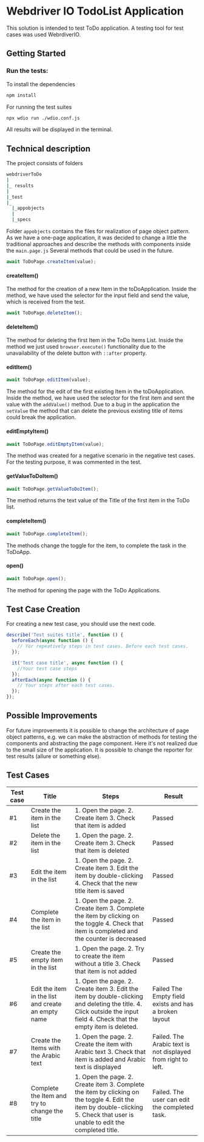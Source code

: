 # Webdriver IO TodoList Application

This solution is intended to test ToDo application. A testing tool for test cases was used WebrdiverIO.

## Getting Started

### Run the tests:

To install the dependencies

```bash
npm install
```

For running the test suites

```bash
npx wdio run ./wdio.conf.js
```

All results will be displayed in the terminal.

## Technical description

The project consists of folders

```bash
webdriverToDo
|
|_ results
|
|_test
|_
  |_appobjects
  |
  |_specs
```

Folder ```appobjects``` contains the files for realization of page object pattern. As we have a one-page application, it
was decided to change a little the traditional approaches and describe the methods with components inside
the ```main.page.js```
Several methods that could be used in the future.

```js
await ToDoPage.createItem(value);
```

#### createItem()

The method for the creation of a new Item in the toDoApplication. Inside the method, we have used the selector for the input field
and send the value, which is received from the test.

```js
await ToDoPage.deleteItem();
```

#### deleteItem()

The method for deleting the first Item in the ToDo Items List. Inside the method we just used ```browser.execute()```
functionality due to the unavailability of the delete button with ```::after``` property.

#### editItem()

```js
await ToDoPage.editItem(value);
```

The method for the edit of the first existing Item in the toDoApplication. Inside the method, we have used the selector for
the first item and sent the value with the ```addValue()``` method. Due to a bug in the application the ```setValue```
the method that can delete the previous existing title of items could break the application.

#### editEmptyItem()

```js
await ToDoPage.editEmptyItem(value);
```

The method was created for a negative scenario in the negative test cases. For the testing purpose, it was commented in the test.

#### getValueToDoItem()

```js
await ToDoPage.getValueToDoItem();
```

The method returns the text value of the Title of the first item in the ToDo list.

#### completeItem()

```js
await ToDoPage.completeItem();
```

The methods change the toggle for the item, to complete the task in the ToDoApp.

#### open()

```js
await ToDoPage.open();
```

The method for opening the page with the ToDo Applications.

## Test Case Creation

For creating a new test case, you should use the next code.

```js
describe('Test suites title', function () {
  beforeEach(async function () {
    // Yor repeatively steps in test cases. Before each test cases.
  });

  it('Test case title', async function () {
    //Your test case steps 
  });
  afterEach(async function () {
    // Your steps after each test cases.
  });
});
```

## Possible Improvements

For future improvements it is possible to change the architecture of page object patterns, e.g. we can make the
abstraction of methods for testing the components and abstracting the page component. Here it's not realized due to the small
size of the application. It is possible to change the reporter for test results (allure or something else).

## Test Cases

Test case | Title | Steps | Result |
--- | --- | --- | --- |
#1 | Create the item in the list | 1. Open the page. 2. Create item 3. Check that item is added | Passed
#2 | Delete the item in the list | 1. Open the page. 2. Create item 3. Check that item is deleted | Passed |
#3 | Edit the item in the list | 1. Open the page. 2. Create item 3. Edit the item by double-clicking 4. Check that the new title item is saved| Passed |
#4 | Complete the item in the list | 1. Open the page. 2. Create item 3. Complete the item by clicking on the toggle 4. Check that item is completed and the counter is decreased | Passed|
#5 | Create the empty item in the list | 1. Open the page. 2. Try to create the item without a title 3. Check that item is not added | Passed |
#6 | Edit the item in the list and create an empty name | 1. Open the page. 2. Create item 3. Edit the item by double-clicking and deleting the title. 4. Click outside the input field  4. Check that the empty item is deleted. | Failed The Empty field exists and has a broken layout|
#7 | Create the Items with the Arabic text | 1. Open the page. 2. Create the item with Arabic text 3. Check that item is added and Arabic text is displayed| Failed. The Arabic text is not displayed from right to left.|
#8 | Complete the Item and try to change the title | 1. Open the page. 2. Create item 3. Complete the item by clicking on the toggle 4. Edit the item by double-clicking 5. Check that user is unable to edit the completed title.| Failed. The user can edit the completed task.|

